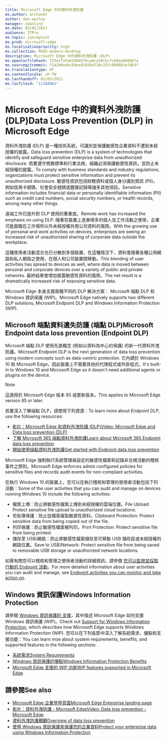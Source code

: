 ```yaml
---
title: Microsoft Edge 中的資料外洩防護
ms.author: archandr
author: dan-wesley
manager: seanlynd
ms.date: 03/01/2021
audience: ITPro
ms.topic: conceptual
ms.prod: microsoft-edge
ms.localizationpriority: high
ms.collection: M365-modern-desktop
description: Microsoft Edge 中的資料外洩防護 (DLP)
ms.openlocfilehash: f25e1fa7a610645f6ca0ca10cbcfc69ae8689b7a
ms.sourcegitcommit: f14286edec59ee9183bdf38c15fc890881efd64f
ms.translationtype: HT
ms.contentlocale: zh-TW
ms.lasthandoff: 03/03/2021
ms.locfileid: "11384981"
---
```

# <a name="data-loss-prevention-dlp-in-microsoft-edge"></a><span data-ttu-id="39b2c-103">Microsoft Edge 中的資料外洩防護 (DLP)</span><span class="sxs-lookup"><span data-stu-id="39b2c-103">Data Loss Prevention (DLP) in Microsoft Edge</span></span>

<span data-ttu-id="39b2c-104">資料外洩防護 (DLP) 是一種技術系統，可識別並保護敏感性企業資料不遭到未經授權的披露。</span><span class="sxs-lookup"><span data-stu-id="39b2c-104">Data loss prevention (DLP) is a system of technologies that identify and safeguard sensitive enterprise data from unauthorized disclosure.</span></span> <span data-ttu-id="39b2c-105">若要遵守商務標準和行業法規，組織必須保護敏感性資訊，並防止未經授權的披露。</span><span class="sxs-lookup"><span data-stu-id="39b2c-105">To comply with business standards and industry regulations, organizations must protect sensitive information and prevent its unauthorized disclosure.</span></span> <span data-ttu-id="39b2c-106">敏感性資訊包括財務資料或個人身分識別資訊 (PII)，例如信用卡號碼、社會安全號碼或健康記錄等諸多其他項目。</span><span class="sxs-lookup"><span data-stu-id="39b2c-106">Sensitive information includes financial data or personally identifiable information (PII) such as credit card numbers, social security numbers, or health records, among many other things.</span></span>

<span data-ttu-id="39b2c-107">遠端工作已提升對 DLP 使用的著重度。</span><span class="sxs-lookup"><span data-stu-id="39b2c-107">Remote work has increased the emphasis on using DLP.</span></span> <span data-ttu-id="39b2c-108">隨著在裝置上逐漸增多的個人及工作活動之使用，企業可能面臨在工作場所以外未經授權共用公司資料的風險。</span><span class="sxs-lookup"><span data-stu-id="39b2c-108">With the growing use of personal and work activities on devices, enterprises are seeing an increased risk of unauthorized sharing of corporate data outside the workplace.</span></span>

<span data-ttu-id="39b2c-109">這種使用者活動混合也已分散到多個裝置，在這種情況下，資料會隨著各種公用網路和私人網路之使用，在個人和公司裝置間移動。</span><span class="sxs-lookup"><span data-stu-id="39b2c-109">This blending of user activities has spread to devices as well, where data is moved between personal and corporate devices over a variety of public and private networks.</span></span> <span data-ttu-id="39b2c-110">最終結果會增加披露敏感性資料的風險。</span><span class="sxs-lookup"><span data-stu-id="39b2c-110">The net result is a dramatically increased risk of exposing sensitive data.</span></span>

<span data-ttu-id="39b2c-111">Microsoft Edge 本身支援兩種不同的 DLP 解決方案： Microsoft 端點 DLP 和 Windows 資訊保護 (WIP)。</span><span class="sxs-lookup"><span data-stu-id="39b2c-111">Microsoft Edge natively supports two different DLP solutions, Microsoft Endpoint DLP and Windows Information Protection (WIP).</span></span>

## <a name="microsoft-endpoint-data-loss-prevention-endpoint-dlp"></a><span data-ttu-id="39b2c-112">Microsoft 端點資料遺失防護 (端點 DLP)</span><span class="sxs-lookup"><span data-stu-id="39b2c-112">Microsoft Endpoint data loss prevention (Endpoint DLP)</span></span>

<span data-ttu-id="39b2c-113">Microsoft 端點 DLP 使用先進概念 (例如以資料為中心的保護) 的新一代資料外洩防護。</span><span class="sxs-lookup"><span data-stu-id="39b2c-113">Microsoft Endpoint DLP is the next generation of data loss prevention using modern concepts such as data-centric protection.</span></span> <span data-ttu-id="39b2c-114">它內建於 Windows 10 和 Microsoft Edge，因此裝置上不需要其他的代理程式或外掛程式。</span><span class="sxs-lookup"><span data-stu-id="39b2c-114">It's built-in to Windows 10 and Microsoft Edge so it doesn't need additional agents or plugins on the device.</span></span>

> [!NOTE]
> <span data-ttu-id="39b2c-115">這適用於 Microsoft Edge 版本 85 或更新版本。</span><span class="sxs-lookup"><span data-stu-id="39b2c-115">This applies to Microsoft Edge version 85 or later.</span></span>

<span data-ttu-id="39b2c-116">若要深入了解端點 DLP，請使用下列資源：</span><span class="sxs-lookup"><span data-stu-id="39b2c-116">To learn more about Endpoint DLP, use the following resources:</span></span>

- [<span data-ttu-id="39b2c-117">影片：Microsoft Edge 和資料外洩防護 (DLP)</span><span class="sxs-lookup"><span data-stu-id="39b2c-117">Video: Microsoft Edge and Data loss prevention (DLP)</span></span>](microsoft-edge-video-security-dlp.md)
- [<span data-ttu-id="39b2c-118">了解 Microsoft 365 端點資料外洩防護</span><span class="sxs-lookup"><span data-stu-id="39b2c-118">Learn about Microsoft 365 Endpoint data loss prevention</span></span>](https://docs.microsoft.com/microsoft-365/compliance/endpoint-dlp-learn-about?view=o365-worldwide&preserve-view=true)
- [<span data-ttu-id="39b2c-119">開始使用端點資料外洩防護</span><span class="sxs-lookup"><span data-stu-id="39b2c-119">Get started with Endpoint data loss prevention</span></span>](https://docs.microsoft.com/microsoft-365/compliance/endpoint-dlp-getting-started?view=o365-worldwide&preserve-view=true)

<span data-ttu-id="39b2c-120">Microsoft Edge 強制執行系統管理員設定的敏感性檔案和記錄非合規活動的稽核事件之原則。</span><span class="sxs-lookup"><span data-stu-id="39b2c-120">Microsoft Edge enforces admin configured policies for sensitive files and records audit events for non-compliant activities.</span></span>

<span data-ttu-id="39b2c-121">在執行 Windows 10 的裝置上，您可以在執行稽核和管理的使用者活動包括下列活動：</span><span class="sxs-lookup"><span data-stu-id="39b2c-121">Some of the user activities that you can audit and manage on devices running Windows 10 include the following activities:</span></span>

- <span data-ttu-id="39b2c-122">檔案上傳：防止將敏感性檔案上傳到未經授權的雲端位置。</span><span class="sxs-lookup"><span data-stu-id="39b2c-122">File Upload: Protect sensitive file upload to unauthorized cloud locations.</span></span> <!-- The next 3 screenshots show a sequence where a user tries to drop a sensitive data file on to their local storage.-->
- <span data-ttu-id="39b2c-123">剪貼簿保護：防止從檔案複製敏感性資料。</span><span class="sxs-lookup"><span data-stu-id="39b2c-123">Clipboard Protection: Protect sensitive data from being copied out of the file.</span></span>
- <span data-ttu-id="39b2c-124">列印保護：防止敏感性檔案被列印。</span><span class="sxs-lookup"><span data-stu-id="39b2c-124">Print Protection: Protect sensitive file from being printed.</span></span>
- <span data-ttu-id="39b2c-125">儲存至 USB/網路：防止將敏感性檔案儲存至可移動 USB 儲存區或未經授權的網路位置。</span><span class="sxs-lookup"><span data-stu-id="39b2c-125">Save to USB/Network: Protect sensitive file from being saved to removable USB storage or unauthorized network locations.</span></span>

<span data-ttu-id="39b2c-126">如需有關您可以稽核和管理之使用者活動的詳細資訊，請參閱 [您可以監視並採取行動的 Endpoint 活動](https://docs.microsoft.com/microsoft-365/compliance/endpoint-dlp-learn-about?view=o365-worldwide#endpoint-activities-you-can-monitor-and-take-action-on&preserve-view=true)。</span><span class="sxs-lookup"><span data-stu-id="39b2c-126">For more detailed information about user activities you can audit and manage, see [Endpoint activities you can monitor and take action on](https://docs.microsoft.com/microsoft-365/compliance/endpoint-dlp-learn-about?view=o365-worldwide#endpoint-activities-you-can-monitor-and-take-action-on&preserve-view=true).</span></span>

## <a name="windows-information-protection"></a><span data-ttu-id="39b2c-127">Windows 資訊保護</span><span class="sxs-lookup"><span data-stu-id="39b2c-127">Windows Information Protection</span></span>

<span data-ttu-id="39b2c-128">請參閱 [Windows 資訊保護的 支援](https://docs.microsoft.com/deployedge/microsoft-edge-security-windows-information-protection)，其中描述 Microsoft Edge 如何支援 Windows 資訊保護 (WIP)。</span><span class="sxs-lookup"><span data-stu-id="39b2c-128">Check out [Support for Windows Information Protection](https://docs.microsoft.com/deployedge/microsoft-edge-security-windows-information-protection), which describes how Microsoft Edge supports Windows Information Protection (WIP).</span></span> <span data-ttu-id="39b2c-129">您可以在下列各節中深入了解系統需求、優點和支援功能：</span><span class="sxs-lookup"><span data-stu-id="39b2c-129">You can learn moe about system requirements, benefits, and supported features in the following sections:</span></span>

- [<span data-ttu-id="39b2c-130">系統需求</span><span class="sxs-lookup"><span data-stu-id="39b2c-130">System Requirements</span></span>](https://docs.microsoft.com/deployedge/microsoft-edge-security-windows-information-protection#system-requirements)
- [<span data-ttu-id="39b2c-131">Windows 資訊保護的優點</span><span class="sxs-lookup"><span data-stu-id="39b2c-131">Windows Information Protection Benefits</span></span>](https://docs.microsoft.com/deployedge/microsoft-edge-security-windows-information-protection#windows-information-protection-benefits)
- [<span data-ttu-id="39b2c-132">Microsoft Edge 支援的 WIP 功能</span><span class="sxs-lookup"><span data-stu-id="39b2c-132">WIP features supported in Microsoft Edge</span></span>](https://docs.microsoft.com/DeployEdge/microsoft-edge-security-windows-information-protection#wip-features-supported-in-microsoft-edge)

## <a name="see-also"></a><span data-ttu-id="39b2c-133">請參閱</span><span class="sxs-lookup"><span data-stu-id="39b2c-133">See also</span></span>

- [<span data-ttu-id="39b2c-134">Microsoft Edge 企業登陸頁面</span><span class="sxs-lookup"><span data-stu-id="39b2c-134">Microsoft Edge Enterprise landing page</span></span>](https://aka.ms/EdgeEnterprise)
- [<span data-ttu-id="39b2c-135">影片：資料外洩防護 - Microsoft Edge</span><span class="sxs-lookup"><span data-stu-id="39b2c-135">Video: Data loss prevention - Microsoft Edge</span></span>](https://www.youtube.com/watch?v=dLD04U9eTqg)
- [<span data-ttu-id="39b2c-136">資料外洩防護概觀</span><span class="sxs-lookup"><span data-stu-id="39b2c-136">Overview of data loss prevention</span></span>](https://docs.microsoft.com/microsoft-365/compliance/data-loss-prevention-policies?view=o365-worldwide&preserve-view=true)
- [<span data-ttu-id="39b2c-137">使用 Windows 資訊保護來保護您的企業資料</span><span class="sxs-lookup"><span data-stu-id="39b2c-137">Protect your enterprise data using Windows Information Protection</span></span>](https://docs.microsoft.com/windows/security/information-protection/windows-information-protection/protect-enterprise-data-using-wip)
